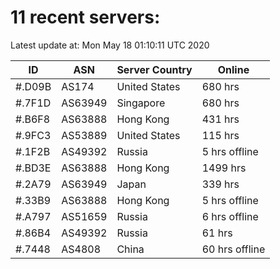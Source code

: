 # 11 recent servers:

Latest update at: Mon May 18 01:10:11 UTC 2020

| ID | ASN | Server Country | Online |
| -- | --- | -------------- | ------ |
| #.D09B | AS174 | United States | 680 hrs |
| #.7F1D | AS63949 | Singapore | 680 hrs |
| #.B6F8 | AS63888 | Hong Kong | 431 hrs |
| #.9FC3 | AS53889 | United States | 115 hrs |
| #.1F2B | AS49392 | Russia | 5 hrs offline |
| #.BD3E | AS63888 | Hong Kong | 1499 hrs |
| #.2A79 | AS63949 | Japan | 339 hrs |
| #.33B9 | AS63888 | Hong Kong | 5 hrs offline |
| #.A797 | AS51659 | Russia | 6 hrs offline |
| #.86B4 | AS49392 | Russia | 61 hrs |
| #.7448 | AS4808 | China | 60 hrs offline |

